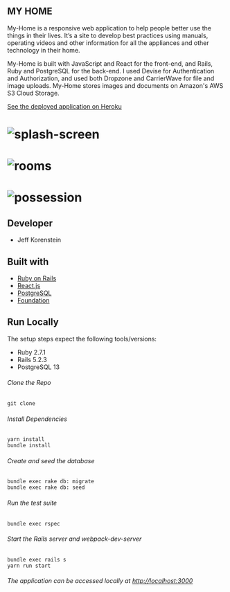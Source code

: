 
## MY HOME

My-Home is a responsive web application to help people better use the things in their lives. It’s a site to develop best practices using manuals, operating videos and other information for all the appliances and other technology in their home. 

My-Home is built with JavaScript and React for the front-end, and Rails, Ruby and PostgreSQL for the back-end.  I used Devise for Authentication and Authorization,  and used both Dropzone and CarrierWave for file and image uploads.  My-Home stores images and documents on Amazon's AWS S3 Cloud Storage.

[See the deployed application on Heroku](https://my-home-222.herokuapp.com/)

# ![splash-screen](https://jkorenstein-production.s3.amazonaws.com/my-home/promo/SplashScreen.png)

# ![rooms](https://jkorenstein-production.s3.amazonaws.com/my-home/promo/Rooms.png)

# ![possession](https://jkorenstein-production.s3.amazonaws.com/my-home/promo/Possession.png)

## Developer
- Jeff Korenstein

## Built with
- [Ruby on Rails](https://guides.rubyonrails.org/v5.2/)
- [React.js](https://reactjs.org/docs/getting-started.html)
- [PostgreSQL](https://www.postgresql.org/docs/13/index.html)
- [Foundation](https://get.foundation/)

## Run Locally
The setup steps expect the following tools/versions:
- Ruby 2.7.1
- Rails 5.2.3
- PostgreSQL 13

###### Clone the Repo
```
git clone 
```
###### Install Dependencies
```
yarn install 
bundle install 
```

###### Create and seed the database
```
bundle exec rake db: migrate
bundle exec rake db: seed
```

###### Run the test suite
```
bundle exec rspec
```
###### Start the Rails server and webpack-dev-server
```
bundle exec rails s
yarn run start
```

###### The application can be accessed locally at <http://localhost:3000>

